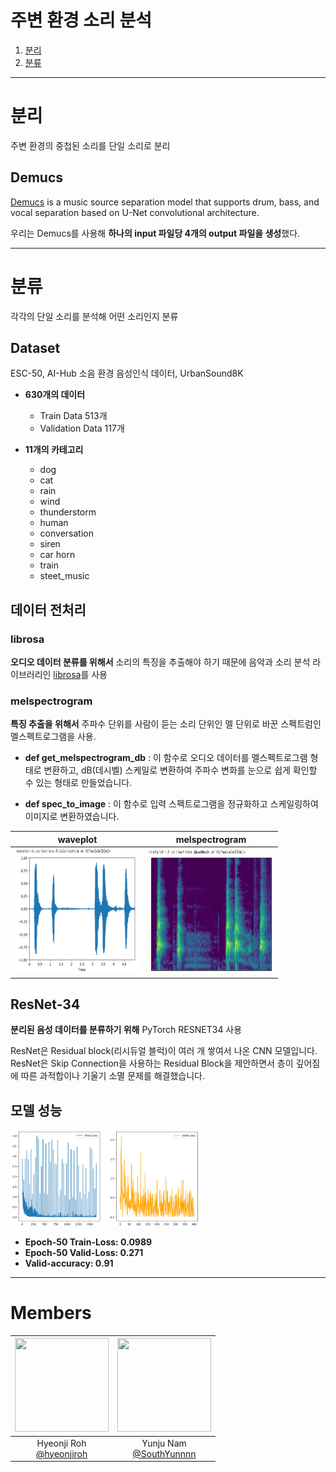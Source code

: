 # 주변 환경 소리 분석
1. [분리](#분리)
2. [분류](#분류)
---
# 분리
주변 환경의 중첩된 소리를 단일 소리로 분리

## Demucs
[Demucs](https://github.com/facebookresearch/demucs) is a music source separation model that supports drum, bass, and vocal separation based on U-Net convolutional architecture.

우리는 Demucs를 사용해 **하나의 input 파일당 4개의 output 파일을 생성**했다.

---
# 분류
각각의 단일 소리를 분석해 어떤 소리인지 분류

## Dataset
ESC-50, AI-Hub 소음 환경 음성인식 데이터, UrbanSound8K

+ __630개의 데이터__
  + Train Data 513개
  + Validation Data 117개

+ __11개의 카테고리__
  + dog
  + cat
  + rain
  + wind
  + thunderstorm
  + human
  + conversation
  + siren
  + car horn
  + train
  + steet_music

## 데이터 전처리
### librosa
**오디오 데이터 분류를 위해서** 소리의 특징을 추출해야 하기 때문에 음악과 소리 분석 라이브러리인 [librosa](https://github.com/librosa/librosa)를 사용

### melspectrogram
**특징 추출을 위해서** 주파수 단위를 사람이 듣는 소리 단위인 멜 단위로 바꾼 스펙트럼인 멜스펙트로그램을 사용.

+ __def get_melspectrogram_db__
: 이 함수로 오디오 데이터를 멜스펙트로그램 형태로 변환하고, dB(데시벨) 스케일로 변환하여 주파수 변화를 눈으로 쉽게 확인할 수 있는 형태로 만들었습니다.

+ __def spec_to_image__
: 이 함수로 입력 스펙트로그램을 정규화하고 스케일링하여 이미지로 변환하였습니다.

|waveplot|melspectrogram|
|:-:|:-:|
|<img src = "./image/waveplot.png" width="200" height="200">|<img src = "./image/melspectrogram.png" width="200" height="200">|

## ResNet-34
**분리된 음성 데이터를 분류하기 위해** PyTorch RESNET34 사용

ResNet은 Residual block(리시듀얼 블럭)이 여러 개 쌓여서 나온 CNN 모델입니다. ResNet은 Skip Connection을 사용하는 Residual Block을 제안하면서 층이 깊어짐에 따른 과적합이나 기울기 소멸 문제를 해결했습니다.

## 모델 성능
<img src = "./image/Loss.png" width="60%" height="60%">

+ __Epoch-50 Train-Loss: 0.0989__
+ __Epoch-50 Valid-Loss: 0.271__
+ __Valid-accuracy: 0.91__

---
# Members
|<img src="https://avatars.githubusercontent.com/u/108173863?v=4" width="150" height="150"/>|<img src="https://avatars.githubusercontent.com/u/98511311?v=4" width="150" height="150"/>|
|:-:|:-:|
|Hyeonji Roh<br/>[@hyeonjiroh](https://github.com/hyeonjiroh)|Yunju Nam<br/>[@SouthYunnnn](https://github.com/SouthYunnnn)|
